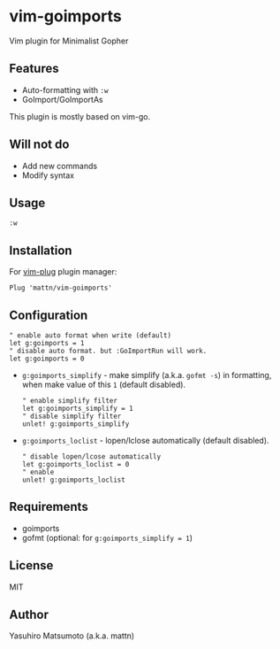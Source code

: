 # vim-goimports

Vim plugin for Minimalist Gopher

## Features

* Auto-formatting with `:w`
* GoImport/GoImportAs

This plugin is mostly based on vim-go.

## Will not do

* Add new commands
* Modify syntax

## Usage

```
:w
```

## Installation

For [vim-plug](https://github.com/junegunn/vim-plug) plugin manager:

```viml
Plug 'mattn/vim-goimports'
```

## Configuration

```viml
" enable auto format when write (default)
let g:goimports = 1
" disable auto format. but :GoImportRun will work.
let g:goimports = 0
```

* `g:goimports_simplify` - make simplify (a.k.a. `gofmt -s`) in formatting,
  when make value of this `1` (default disabled).

    ```viml
    " enable simplify filter
    let g:goimports_simplify = 1
    " disable simplify filter
    unlet! g:goimports_simplify
    ```

* `g:goimports_loclist` - lopen/lclose automatically (default disabled).

    ```viml
    " disable lopen/lcose automatically
    let g:goimports_loclist = 0
    " enable
    unlet! g:goimports_loclist
    ```

## Requirements

* goimports
* gofmt (optional: for `g:goimports_simplify = 1`)

## License

MIT

## Author

Yasuhiro Matsumoto (a.k.a. mattn)
